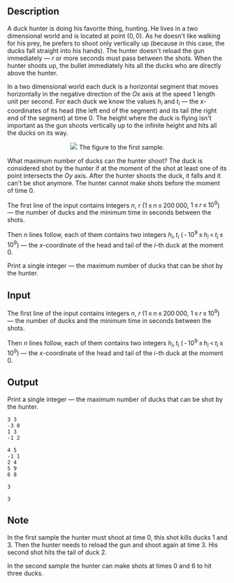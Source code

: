 ## Description

<div><p>A duck hunter is doing his favorite thing, hunting. He lives in a two dimensional world and is located at point <span class="tex-span">(0, 0)</span>. As he doesn't like walking for his prey, he prefers to shoot only vertically up (because in this case, the ducks fall straight into his hands). The hunter doesn't reload the gun immediately — <span class="tex-span"><i>r</i></span> or more seconds must pass between the shots. When the hunter shoots up, the bullet immediately hits all the ducks who are directly above the hunter.</p><p>In a two dimensional world each duck is a horizontal segment that moves horizontally in the negative direction of the <span class="tex-span"><i>Ox</i></span> axis at the speed <span class="tex-span">1</span> length unit per second. For each duck we know the values <span class="tex-span"><i>h</i><sub class="lower-index"><i>i</i></sub></span> and <span class="tex-span"><i>t</i><sub class="lower-index"><i>i</i></sub></span> — the <span class="tex-span"><i>x</i></span>-coordinates of its head (the left end of the segment) and its tail (the right end of the segment) at time <span class="tex-span">0</span>. The height where the duck is flying isn't important as the gun shoots vertically up to the infinite height and hits all the ducks on its way. </p><center> <img class="tex-graphics" src="file://rLmR5ZDh.png" style="max-width: 100.0%;max-height: 100.0%;">   <span class="tex-font-size-small">The figure to the first sample.</span> </center><p>What maximum number of ducks can the hunter shoot? The duck is considered shot by the hunter if at the moment of the shot at least one of its point intersects the <span class="tex-span"><i>Oy</i></span> axis. After the hunter shoots the duck, it falls and it can't be shot anymore. The hunter cannot make shots before the moment of time 0.</p></div><div class="input-specification"><p>The first line of the input contains integers <span class="tex-span"><i>n</i></span>, <span class="tex-span"><i>r</i></span> (<span class="tex-span">1 ≤ <i>n</i> ≤ 200 000</span>, <span class="tex-span">1 ≤ <i>r</i> ≤ 10<sup class="upper-index">9</sup></span>) — the number of ducks and the minimum time in seconds between the shots. </p><p>Then <span class="tex-span"><i>n</i></span> lines follow, each of them contains two integers <span class="tex-span"><i>h</i><sub class="lower-index"><i>i</i></sub>, <i>t</i><sub class="lower-index"><i>i</i></sub></span> (<span class="tex-span"> - 10<sup class="upper-index">9</sup> ≤ <i>h</i><sub class="lower-index"><i>i</i></sub> &lt; <i>t</i><sub class="lower-index"><i>i</i></sub> ≤ 10<sup class="upper-index">9</sup></span>)&nbsp;— the <span class="tex-span"><i>x</i></span>-coordinate of the head and tail of the <span class="tex-span"><i>i</i></span>-th duck at the moment <span class="tex-span">0</span>.</p></div><div class="output-specification"><p>Print a single integer — the maximum number of ducks that can be shot by the hunter.</p></div>

## Input

<p>The first line of the input contains integers <span class="tex-span"><i>n</i></span>, <span class="tex-span"><i>r</i></span> (<span class="tex-span">1 ≤ <i>n</i> ≤ 200 000</span>, <span class="tex-span">1 ≤ <i>r</i> ≤ 10<sup class="upper-index">9</sup></span>) — the number of ducks and the minimum time in seconds between the shots. </p><p>Then <span class="tex-span"><i>n</i></span> lines follow, each of them contains two integers <span class="tex-span"><i>h</i><sub class="lower-index"><i>i</i></sub>, <i>t</i><sub class="lower-index"><i>i</i></sub></span> (<span class="tex-span"> - 10<sup class="upper-index">9</sup> ≤ <i>h</i><sub class="lower-index"><i>i</i></sub> &lt; <i>t</i><sub class="lower-index"><i>i</i></sub> ≤ 10<sup class="upper-index">9</sup></span>)&nbsp;— the <span class="tex-span"><i>x</i></span>-coordinate of the head and tail of the <span class="tex-span"><i>i</i></span>-th duck at the moment <span class="tex-span">0</span>.</p>

## Output

<p>Print a single integer — the maximum number of ducks that can be shot by the hunter.</p>





```input1
3 3
-3 0
1 3
-1 2

```




```input2
4 5
-1 1
2 4
5 9
6 8

```




```output1
3

```




```output2
3

```



## Note

<p>In the first sample the hunter must shoot at time 0, this shot kills ducks 1 and 3. Then the hunter needs to reload the gun and shoot again at time 3. His second shot hits the tail of duck 2.</p><p>In the second sample the hunter can make shots at times 0 and 6 to hit three ducks.</p>
